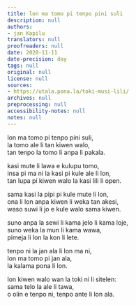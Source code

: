 ```yaml
---
title: lon ma tomo pi tenpo pini suli
description: null
authors:
- jan Kapilu
translators: null
proofreaders: null
date: 2020-11-11
date-precision: day
tags: null
original: null
license: null
sources:
- https://utala.pona.la/toki-musi-lili/
archives: null
preprocessing: null
accessibility-notes: null
notes: null
---
```


lon ma tomo pi tenpo pini suli,  
la tomo ale li tan kiwen walo,  
tan tenpo la tomo li anpa li pakala.

kasi mute li lawa e kulupu tomo,  
insa pi ma ni la kasi pi kule ale li lon,  
tan lupa pi kiwen walo la kasi lili li open.

sama kasi la pipi pi kule mute li lon,  
ona li lon anpa kiwen li weka tan akesi,  
waso suwi li jo e kule walo sama kiwen.

suno anpa la sewi li kama jelo li kama loje,  
suno weka la mun li kama wawa,  
pimeja li lon la kon li lete.

tenpo ni la jan ala li lon ma ni,  
lon ma tomo pi jan ala,  
la kalama pona li lon.

lon kiwen walo wan la toki ni li sitelen:  
sama telo la ale li tawa,  
o olin e tenpo ni, tenpo ante li lon ala.